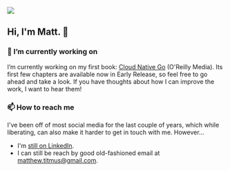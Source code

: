 ![](https://komarev.com/ghpvc/?username=clockworksoul)

## Hi, I'm Matt. 👋

<!--
**clockworksoul/clockworksoul** is a ✨ _special_ ✨ repository because its `README.md` (this file) appears on your GitHub profile.

Here are some ideas to get you started:

- 🔭 I’m currently working on ...
- 🌱 I’m currently learning ...
- 👯 I’m looking to collaborate on ...
- 🤔 I’m looking for help with ...
- 💬 Ask me about ...
- 📫 How to reach me: ...
- 😄 Pronouns: ...
- ⚡ Fun fact: ...
-->

### 🔭  I’m currently working on

I’m currently working on my first book: [Cloud Native Go](https://learning.oreilly.com/library/view/cloud-native-go/9781492076322/) (O'Reilly Media). Its first few chapters are available now in Early Release, so feel free to go ahead and take a look. If you have thoughts about how I can improve the work, I want to hear them!

### 📫  How to reach me

I've been off of most social media for the last couple of years, which while liberating, can also make it harder to get in touch with me. However...

* I'm [still on LinkedIn](https://www.linkedin.com/in/matthew-titmus/).
* I can still be reach by good old-fashioned email at [matthew.titmus@gmail.com](mailto://matthew.titmus@gmail.com).
